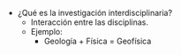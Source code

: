   * ¿Qué es la investigación interdisciplinaria?
    * Interacción entre las disciplinas.
    * Ejemplo:
      * Geología + Física = Geofísica